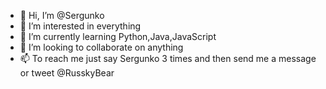 - 👋 Hi, I’m @Sergunko
- 👀 I’m interested in everything
- 🌱 I’m currently learning Python,Java,JavaScript
- 💞️ I’m looking to collaborate on anything
- 📫 To reach me just say Sergunko 3 times and then send me a message or tweet @RusskyBear

<!---
Sergunko/Sergunko is a ✨ special ✨ repository because its `README.md` (this file) appears on your GitHub profile.
You can click the Preview link to take a look at your changes.
--->
